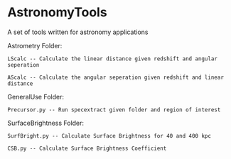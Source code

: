 # AstronomyTools
A set of tools written for astronomy applications

Astrometry Folder:

	LScalc -- Calculate the linear distance given redshift and angular seperation

	AScalc -- Calculate the angular seperation given redshift and linear distance

GeneralUse Folder:

	Precursor.py -- Run specextract given folder and region of interest	

SurfaceBrightness Folder:

	SurfBright.py -- Calculate Surface Brightness for 40 and 400 kpc

	CSB.py -- Calculate Surface Brightness Coefficient
